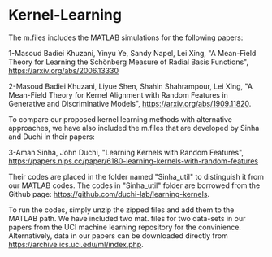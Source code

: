 # Kernel-Learning
The m.files includes the MATLAB simulations for the following papers:

1-Masoud Badiei Khuzani, Yinyu Ye, Sandy Napel, Lei Xing, "A Mean-Field Theory for Learning the Schönberg Measure of Radial Basis Functions", https://arxiv.org/abs/2006.13330

2-Masoud Badiei Khuzani, Liyue Shen, Shahin Shahrampour, Lei Xing, "A Mean-Field Theory for Kernel Alignment with Random Features in Generative and Discriminative Models", https://arxiv.org/abs/1909.11820.

To compare our proposed kernel learning methods with alternative approaches, we have also included the m.files that are developed by Sinha and Duchi in their papers:

3-Aman Sinha, John Duchi, "Learning Kernels with Random Features",  https://papers.nips.cc/paper/6180-learning-kernels-with-random-features

Their codes are placed in the folder named "Sinha_util" to distinguish it from our MATLAB codes. The codes in "Sinha_util" folder are borrowed from the Github page: https://github.com/duchi-lab/learning-kernels.

To run the codes, simply unzip the zipped files and add them to the MATLAB path. We have included two mat. files for two data-sets in our papers from the UCI machine learning repository for the convinience. Alternatively, data in our papers can be downloaded directly from https://archive.ics.uci.edu/ml/index.php. 
